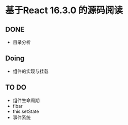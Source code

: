 # 基于React 16.3.0 的源码阅读

## DONE
 
- 目录分析
 
## Doing
 
- 组件的实现与挂载
 
## TO DO
 
- 组件生命周期
- fibar
- this.setState
- 事件系统
